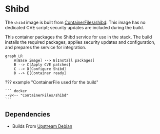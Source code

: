 # Shibd

The `shibd` image is built from [ContainerFiles/shibd](https://github.com/rackerlabs/genestack-images/blob/main/ContainerFiles/shibd). This image has no dedicated CVE script; security updates are included during the build.

This container packages the Shibd service for use in the stack. The build installs the required packages, applies security updates and configuration, and prepares the service for integration.

``` mermaid
graph LR
    A[Base image] --> B[Install packages]
    B --> C[Apply CVE patches]
    C --> D[Configure Shibd]
    D --> E[Container ready]
```

??? example "ContainerFile used for the build"

    ``` docker
    --8<-- "ContainerFiles/shibd"
    ```

## Dependencies

- Builds From [Upstream Debian](https://hub.docker.com/_/debian)
